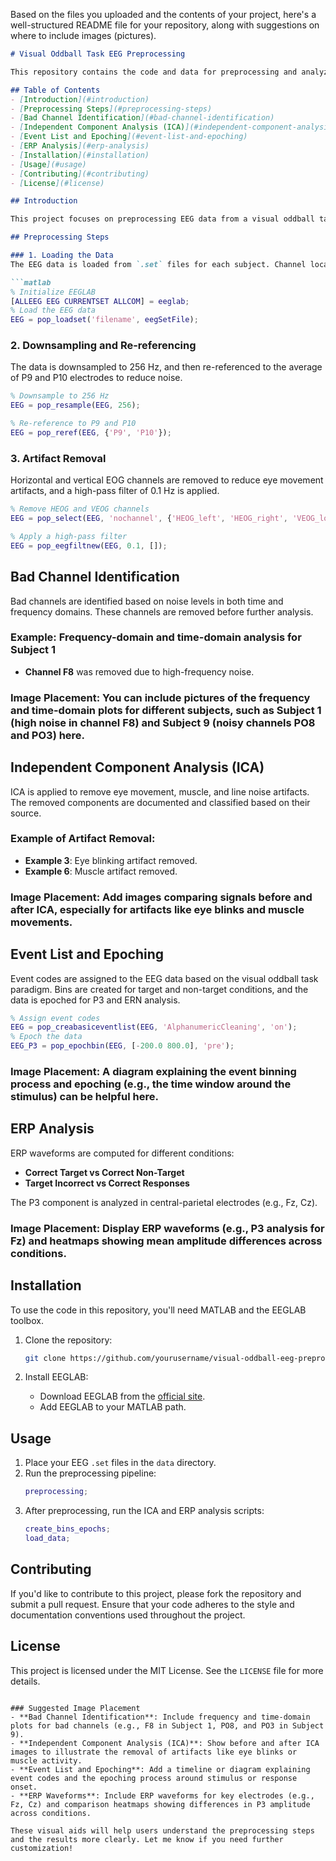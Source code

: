 Based on the files you uploaded and the contents of your project, here's a well-structured README file for your repository, along with suggestions on where to include images (pictures).

```markdown
# Visual Oddball Task EEG Preprocessing

This repository contains the code and data for preprocessing and analyzing EEG data collected during a visual oddball task. The preprocessing includes artifact removal using Independent Component Analysis (ICA), event-related potential (ERP) analysis focusing on P3 and Error-Related Negativity (ERN) components, and statistical comparisons of ERP waveforms.

## Table of Contents
- [Introduction](#introduction)
- [Preprocessing Steps](#preprocessing-steps)
- [Bad Channel Identification](#bad-channel-identification)
- [Independent Component Analysis (ICA)](#independent-component-analysis-ica)
- [Event List and Epoching](#event-list-and-epoching)
- [ERP Analysis](#erp-analysis)
- [Installation](#installation)
- [Usage](#usage)
- [Contributing](#contributing)
- [License](#license)

## Introduction

This project focuses on preprocessing EEG data from a visual oddball task using MATLAB and the EEGLAB toolbox. The primary steps include loading the data, removing artifacts, and performing ERP analysis. The main goal is to study the P3 and ERN components, which reflect cognitive processing of targets and errors, respectively.

## Preprocessing Steps

### 1. Loading the Data
The EEG data is loaded from `.set` files for each subject. Channel locations and event markers are imported, and the data is prepared for further processing.

```matlab
% Initialize EEGLAB
[ALLEEG EEG CURRENTSET ALLCOM] = eeglab;
% Load the EEG data
EEG = pop_loadset('filename', eegSetFile);
```

### 2. Downsampling and Re-referencing
The data is downsampled to 256 Hz, and then re-referenced to the average of P9 and P10 electrodes to reduce noise.

```matlab
% Downsample to 256 Hz
EEG = pop_resample(EEG, 256);

% Re-reference to P9 and P10
EEG = pop_reref(EEG, {'P9', 'P10'});
```

### 3. Artifact Removal
Horizontal and vertical EOG channels are removed to reduce eye movement artifacts, and a high-pass filter of 0.1 Hz is applied.

```matlab
% Remove HEOG and VEOG channels
EEG = pop_select(EEG, 'nochannel', {'HEOG_left', 'HEOG_right', 'VEOG_lower'});

% Apply a high-pass filter
EEG = pop_eegfiltnew(EEG, 0.1, []);
```

## Bad Channel Identification

Bad channels are identified based on noise levels in both time and frequency domains. These channels are removed before further analysis.

### Example: Frequency-domain and time-domain analysis for Subject 1
- **Channel F8** was removed due to high-frequency noise.

### Image Placement: You can include pictures of the frequency and time-domain plots for different subjects, such as Subject 1 (high noise in channel F8) and Subject 9 (noisy channels PO8 and PO3) here.

## Independent Component Analysis (ICA)

ICA is applied to remove eye movement, muscle, and line noise artifacts. The removed components are documented and classified based on their source.

### Example of Artifact Removal:
- **Example 3**: Eye blinking artifact removed.
- **Example 6**: Muscle artifact removed.

### Image Placement: Add images comparing signals before and after ICA, especially for artifacts like eye blinks and muscle movements.

## Event List and Epoching

Event codes are assigned to the EEG data based on the visual oddball task paradigm. Bins are created for target and non-target conditions, and the data is epoched for P3 and ERN analysis.

```matlab
% Assign event codes
EEG = pop_creabasiceventlist(EEG, 'AlphanumericCleaning', 'on');
% Epoch the data
EEG_P3 = pop_epochbin(EEG, [-200.0 800.0], 'pre');
```

### Image Placement: A diagram explaining the event binning process and epoching (e.g., the time window around the stimulus) can be helpful here.

## ERP Analysis

ERP waveforms are computed for different conditions:
- **Correct Target vs Correct Non-Target**
- **Target Incorrect vs Correct Responses**

The P3 component is analyzed in central-parietal electrodes (e.g., Fz, Cz).

### Image Placement: Display ERP waveforms (e.g., P3 analysis for Fz) and heatmaps showing mean amplitude differences across conditions.

## Installation

To use the code in this repository, you'll need MATLAB and the EEGLAB toolbox.

1. Clone the repository:
   ```bash
   git clone https://github.com/yourusername/visual-oddball-eeg-preprocessing.git
   ```

2. Install EEGLAB:
   - Download EEGLAB from the [official site](https://sccn.ucsd.edu/eeglab/download.php).
   - Add EEGLAB to your MATLAB path.

## Usage

1. Place your EEG `.set` files in the `data` directory.
2. Run the preprocessing pipeline:
   ```matlab
   preprocessing;
   ```
3. After preprocessing, run the ICA and ERP analysis scripts:
   ```matlab
   create_bins_epochs;
   load_data;
   ```

## Contributing

If you'd like to contribute to this project, please fork the repository and submit a pull request. Ensure that your code adheres to the style and documentation conventions used throughout the project.

## License

This project is licensed under the MIT License. See the `LICENSE` file for more details.
```

### Suggested Image Placement
- **Bad Channel Identification**: Include frequency and time-domain plots for bad channels (e.g., F8 in Subject 1, PO8, and PO3 in Subject 9).
- **Independent Component Analysis (ICA)**: Show before and after ICA images to illustrate the removal of artifacts like eye blinks or muscle activity.
- **Event List and Epoching**: Add a timeline or diagram explaining event codes and the epoching process around stimulus or response onset.
- **ERP Waveforms**: Include ERP waveforms for key electrodes (e.g., Fz, Cz) and comparison heatmaps showing differences in P3 amplitude across conditions.

These visual aids will help users understand the preprocessing steps and the results more clearly. Let me know if you need further customization!
